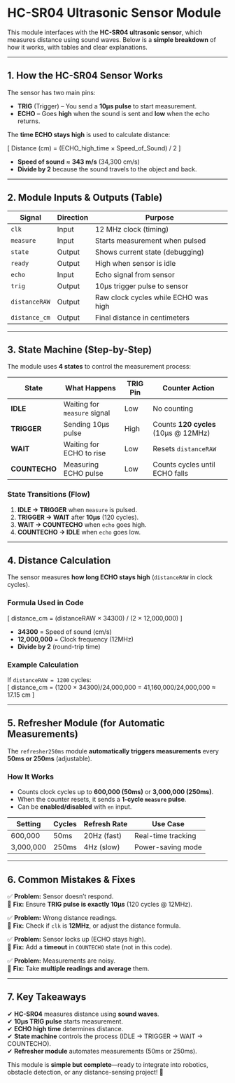 # HC-SR04 Ultrasonic Sensor Module 

This module interfaces with the **HC-SR04 ultrasonic sensor**, which measures distance using sound waves. Below is a **simple breakdown** of how it works, with tables and clear explanations.

---

## **1. How the HC-SR04 Sensor Works**  
The sensor has two main pins:  
- **TRIG** (Trigger) – You send a **10µs pulse** to start measurement.  
- **ECHO** – Goes **high** when the sound is sent and **low** when the echo returns.  

The **time ECHO stays high** is used to calculate distance:  

\[
Distance (cm) = (ECHO_high_time × Speed_of_Sound) / 2
\]

- **Speed of sound** ≈ **343 m/s** (34,300 cm/s)  
- **Divide by 2** because the sound travels to the object and back.  

---

## **2. Module Inputs & Outputs (Table)**  

| **Signal**      | **Direction** | **Purpose** |
|----------------|-------------|-------------|
| `clk`          | Input       | 12 MHz clock (timing) |
| `measure`      | Input       | Starts measurement when pulsed |
| `state`        | Output      | Shows current state (debugging) |
| `ready`        | Output      | High when sensor is idle |
| `echo`         | Input       | Echo signal from sensor |
| `trig`         | Output      | 10µs trigger pulse to sensor |
| `distanceRAW`  | Output      | Raw clock cycles while ECHO was high |
| `distance_cm`  | Output      | Final distance in centimeters |

---

## **3. State Machine (Step-by-Step)**  

The module uses **4 states** to control the measurement process:  

| **State**  | **What Happens** | **TRIG Pin** | **Counter Action** |
|------------|------------------|--------------|-------------------|
| **IDLE**      | Waiting for `measure` signal | Low | No counting |
| **TRIGGER**   | Sending 10µs pulse | High | Counts **120 cycles** (10µs @ 12MHz) |
| **WAIT**      | Waiting for ECHO to rise | Low | Resets `distanceRAW` |
| **COUNTECHO** | Measuring ECHO pulse | Low | Counts cycles until ECHO falls |

### **State Transitions (Flow)**  
1. **IDLE → TRIGGER** when `measure` is pulsed.  
2. **TRIGGER → WAIT** after **10µs** (120 cycles).  
3. **WAIT → COUNTECHO** when `echo` goes high.  
4. **COUNTECHO → IDLE** when `echo` goes low.  

---

## **4. Distance Calculation**  

The sensor measures **how long ECHO stays high** (`distanceRAW` in clock cycles).  

### **Formula Used in Code**  
\[
distance_cm = (distanceRAW × 34300) / (2 × 12,000,000)
\]

- **34300** = Speed of sound (cm/s)  
- **12,000,000** = Clock frequency (12MHz)  
- **Divide by 2** (round-trip time)  

### **Example Calculation**  
If `distanceRAW = 1200` cycles:  
\[
distance_cm = (1200 × 34300)/24,000,000 = 41,160,000/24,000,000 ≈ 17.15 cm
\]

---

## **5. Refresher Module (for Automatic Measurements)**  

The `refresher250ms` module **automatically triggers measurements** every **50ms or 250ms** (adjustable).  

### **How It Works**  
- Counts clock cycles up to **600,000 (50ms)** or **3,000,000 (250ms)**.  
- When the counter resets, it sends a **1-cycle `measure` pulse**.  
- Can be **enabled/disabled** with `en` input.  

| **Setting** | **Cycles** | **Refresh Rate** | Use Case |
|------------|-----------|-----------------|----------|
| 600,000    | 50ms      | 20Hz (fast)     | Real-time tracking |
| 3,000,000  | 250ms     | 4Hz (slow)      | Power-saving mode |

---

## **6. Common Mistakes & Fixes**  

✅ **Problem:** Sensor doesn’t respond.  
🔹 **Fix:** Ensure **TRIG pulse is exactly 10µs** (120 cycles @ 12MHz).  

✅ **Problem:** Wrong distance readings.  
🔹 **Fix:** Check if `clk` is **12MHz**, or adjust the distance formula.  

✅ **Problem:** Sensor locks up (ECHO stays high).  
🔹 **Fix:** Add a **timeout** in `COUNTECHO` state (not in this code).  

✅ **Problem:** Measurements are noisy.  
🔹 **Fix:** Take **multiple readings and average** them.  

---

## **7. Key Takeaways**  
✔ **HC-SR04** measures distance using **sound waves**.  
✔ **10µs TRIG pulse** starts measurement.  
✔ **ECHO high time** determines distance.  
✔ **State machine** controls the process (IDLE → TRIGGER → WAIT → COUNTECHO).  
✔ **Refresher module** automates measurements (50ms or 250ms).  

This module is **simple but complete**—ready to integrate into robotics, obstacle detection, or any distance-sensing project! 🚀
